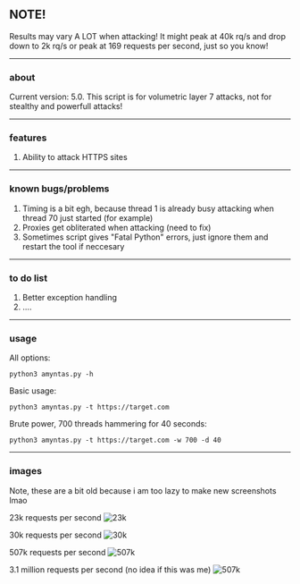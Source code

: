 ## NOTE!
Results may vary A LOT when attacking! It might peak at 40k rq/s and drop down to 2k rq/s or peak at 169 requests per second, just so you know!

--- 

### about
Current version: 5.0.
This script is for volumetric layer 7 attacks, not for stealthy and powerfull attacks!

---

### features
1. Ability to attack HTTPS sites

---

### known bugs/problems
1. Timing is a bit egh, because thread 1 is already busy attacking when thread 70 just started (for example)
2. Proxies get obliterated when attacking (need to fix)
4. Sometimes script gives "Fatal Python" errors, just ignore them and restart the tool if neccesary

---

### to do list
1. Better exception handling
2. ....

---

### usage
All options:
```
python3 amyntas.py -h
```

Basic usage:
```
python3 amyntas.py -t https://target.com
```

Brute power, 700 threads hammering for 40 seconds:
```
python3 amyntas.py -t https://target.com -w 700 -d 40
```

---

### images
Note, these are a bit old because i am too lazy to make new screenshots lmao

23k requests per second
![23k](https://github.com/Switch1024/amyntas/blob/main/images/23k_dstat.png?raw=true)

30k requests per second
![30k](https://github.com/Switch1024/amyntas/blob/main/images/30k_dstat.png?raw=true)

507k requests per second
![507k](https://github.com/Switch1024/amyntas/blob/main/images/507k_dstat.png?raw=true)

3.1 million requests per second (no idea if this was me)
![507k](https://github.com/Switch1024/amyntas/blob/main/images/3.1mil_dstat.png?raw=true)

